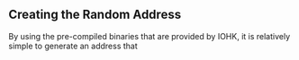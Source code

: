 ## Creating the Random Address
By using the pre-compiled binaries that are provided by IOHK, it is relatively simple to generate an address that 